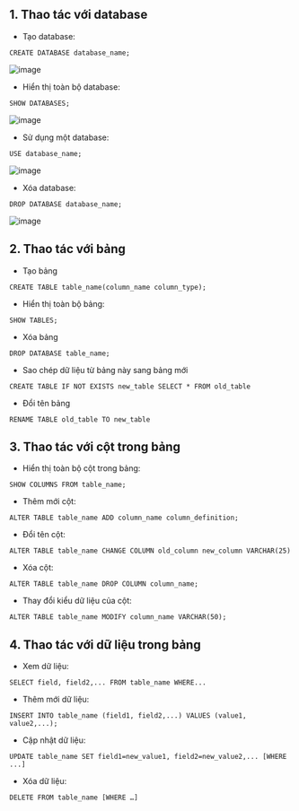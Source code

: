 ## 1. Thao tác với database

- Tạo database:

```
CREATE DATABASE database_name;
```

![image](https://user-images.githubusercontent.com/111716161/191149487-187ee230-5aac-47c2-a119-7c014b3aede6.png)

- Hiển thị toàn bộ database:

```
SHOW DATABASES;
```

![image](https://user-images.githubusercontent.com/111716161/191149506-220a3176-119f-4390-81d9-eb2c1623054b.png)

- Sử dụng một database:

```
USE database_name;
```

![image](https://user-images.githubusercontent.com/111716161/191149524-29750dcc-6709-4153-aaae-4de905a10e54.png)

- Xóa database:

```
DROP DATABASE database_name;
```

![image](https://user-images.githubusercontent.com/111716161/191149569-f89de10f-0573-45f9-a8f2-3e1d66c51ed8.png)

## 2. Thao tác với bảng

- Tạo bảng

```
CREATE TABLE table_name(column_name column_type);
```

- Hiển thị toàn bộ bảng:

```
SHOW TABLES;
```

- Xóa bảng

```
DROP DATABASE table_name;
```

- Sao chép dữ liệu từ bảng này sang bảng mới

```
CREATE TABLE IF NOT EXISTS new_table SELECT * FROM old_table
```

- Đổi tên bảng

```
RENAME TABLE old_table TO new_table
```

## 3. Thao tác với cột trong bảng

- Hiển thị toàn bộ cột trong bảng:

```
SHOW COLUMNS FROM table_name;
```

- Thêm mới cột:

```
ALTER TABLE table_name ADD column_name column_definition;
```

- Đổi tên cột:

```
ALTER TABLE table_name CHANGE COLUMN old_column new_column VARCHAR(25)
```

- Xóa cột:

```
ALTER TABLE table_name DROP COLUMN column_name;
```

- Thay đổi kiểu dữ liệu của cột:

```
ALTER TABLE table_name MODIFY column_name VARCHAR(50);
```

## 4. Thao tác với dữ liệu trong bảng

- Xem dữ liệu:

```
SELECT field, field2,... FROM table_name WHERE...
```

- Thêm mới dữ liệu:

```
INSERT INTO table_name (field1, field2,...) VALUES (value1, value2,...);
```

- Cập nhật dữ liệu:

```
UPDATE table_name SET field1=new_value1, field2=new_value2,... [WHERE ...]
```

- Xóa dữ liệu:

```
DELETE FROM table_name [WHERE …]
```

